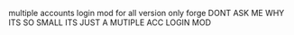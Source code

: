 multiple accounts login mod
for all version
only forge
DONT ASK ME WHY ITS SO SMALL  ITS JUST
A MUTIPLE ACC LOGIN MOD
